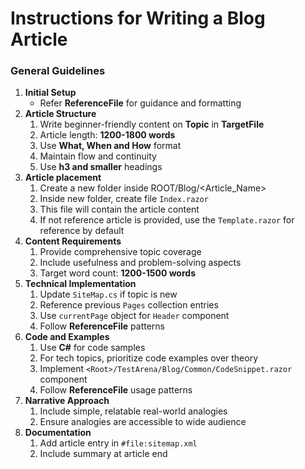 # Instructions for Writing a Blog Article

### General Guidelines

1. **Initial Setup**
   - Refer **ReferenceFile** for guidance and formatting
2. **Article Structure**
   1. Write beginner-friendly content on **Topic** in **TargetFile**
   2. Article length: **1200-1800 words**
   3. Use **What, When and How** format
   4. Maintain flow and continuity
   5. Use **h3 and smaller** headings
3. **Article placement**
   1. Create a new folder inside ROOT/Blog/<Article_Name>
   2. Inside new folder, create file `Index.razor`
   3. This file will contain the article content
   4. If not reference article is provided, use the `Template.razor` for reference by default
4. **Content Requirements**
   1. Provide comprehensive topic coverage
   2. Include usefulness and problem-solving aspects
   3. Target word count: **1200-1500 words**
5. **Technical Implementation**
   1. Update `SiteMap.cs` if topic is new
   2. Reference previous `Pages` collection entries
   3. Use `currentPage` object for `Header` component
   4. Follow **ReferenceFile** patterns
6. **Code and Examples**
   1. Use **C#** for code samples
   2. For tech topics, prioritize code examples over theory
   3. Implement `<Root>/TestArena/Blog/Common/CodeSnippet.razor` component
   4. Follow **ReferenceFile** usage patterns
7. **Narrative Approach**
   1. Include simple, relatable real-world analogies
   2. Ensure analogies are accessible to wide audience
8. **Documentation**
   1. Add article entry in `#file:sitemap.xml`
   2. Include summary at article end
